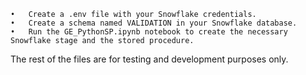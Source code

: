 	•	Create a .env file with your Snowflake credentials.
	•	Create a schema named VALIDATION in your Snowflake database.
	•	Run the GE_PythonSP.ipynb notebook to create the necessary Snowflake stage and the stored procedure.

The rest of the files are for testing and development purposes only.

